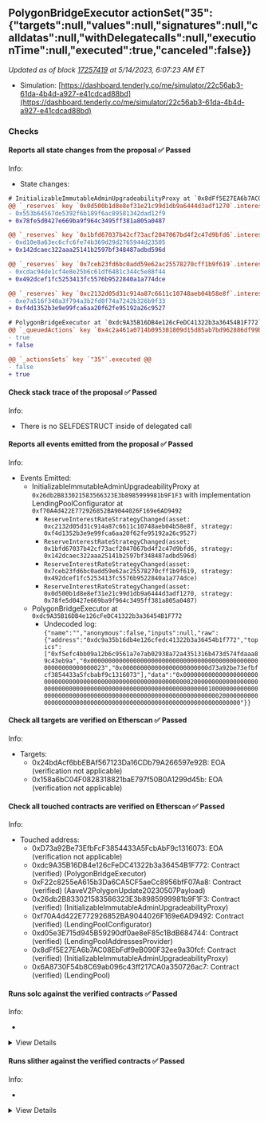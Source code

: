 ## PolygonBridgeExecutor actionSet("35": {"targets":null,"values":null,"signatures":null,"calldatas":null,"withDelegatecalls":null,"executionTime":null,"executed":true,"canceled":false})

_Updated as of block [17257419](https://etherscan.io/block/17257419) at 5/14/2023, 6:07:23 AM ET_

- Simulation: [https://dashboard.tenderly.co/me/simulator/22c56ab3-61da-4b4d-a927-e41cdcad88bd](https://dashboard.tenderly.co/me/simulator/22c56ab3-61da-4b4d-a927-e41cdcad88bd)

### Checks

#### Reports all state changes from the proposal ✅ Passed

Info:

- State changes:

```diff
# InitializableImmutableAdminUpgradeabilityProxy at `0x8dFf5E27EA6b7AC08EbFdf9eB090F32ee9a30fcf` with implementation LendingPool at `0x6A8730F54b8C69ab096c43ff217CA0a350726ac7`
@@ `_reserves` key `0x0d500b1d8e8ef31e21c99d1db9a6444d3adf1270`.interestRateStrategyAddress @@
- 0x553b64567de5392f6b189f6ac89581342dad12f9
+ 0x78fe5d0427e669ba9f964c3495ff381a805a0487

@@ `_reserves` key `0x1bfd67037b42cf73acf2047067bd4f2c47d9bfd6`.interestRateStrategyAddress @@
- 0xd10e8a63ec6cfc6fe74b369d29d2765944d23505
+ 0x142dcaec322aaa25141b2597bf348487adbd596d

@@ `_reserves` key `0x7ceb23fd6bc0add59e62ac25578270cff1b9f619`.interestRateStrategyAddress @@
- 0xcdac94de1cf4e8e25b6c61df6481c344c5e88f44
+ 0x492dcef1fc5253413fc5576b9522840a1a774dce

@@ `_reserves` key `0xc2132d05d31c914a87c6611c10748aeb04b58e8f`.interestRateStrategyAddress @@
- 0xe7a516f340a3f794a3b2fd0f74a7242b326b9f33
+ 0xf4d1352b3e9e99fca6aa20f62fe95192a26c9527

```

```diff
# PolygonBridgeExecutor at `0xdc9A35B16DB4e126cFeDC41322b3a36454B1F772`
@@ `_queuedActions` key `0x4c2a461a0714b095381809d15d85ab7bd962886df99b5e632baf97aa05a1ac0a` @@
- true
+ false

@@ `_actionsSets` key `"35"`.executed @@
- false
+ true

```

#### Check stack trace of the proposal ✅ Passed

Info:

- There is no SELFDESTRUCT inside of delegated call

#### Reports all events emitted from the proposal ✅ Passed

Info:

- Events Emitted:
  - InitializableImmutableAdminUpgradeabilityProxy at `0x26db2B833021583566323E3b8985999981b9F1F3` with implementation LendingPoolConfigurator at `0xf70A4d422E772926852BA9044026F169e6AD9492`
    - `ReserveInterestRateStrategyChanged(asset: 0xc2132d05d31c914a87c6611c10748aeb04b58e8f, strategy: 0xf4d1352b3e9e99fca6aa20f62fe95192a26c9527)`
    - `ReserveInterestRateStrategyChanged(asset: 0x1bfd67037b42cf73acf2047067bd4f2c47d9bfd6, strategy: 0x142dcaec322aaa25141b2597bf348487adbd596d)`
    - `ReserveInterestRateStrategyChanged(asset: 0x7ceb23fd6bc0add59e62ac25578270cff1b9f619, strategy: 0x492dcef1fc5253413fc5576b9522840a1a774dce)`
    - `ReserveInterestRateStrategyChanged(asset: 0x0d500b1d8e8ef31e21c99d1db9a6444d3adf1270, strategy: 0x78fe5d0427e669ba9f964c3495ff381a805a0487)`
  - PolygonBridgeExecutor at `0xdc9A35B16DB4e126cFeDC41322b3a36454B1F772`
    - Undecoded log: `{"name":"","anonymous":false,"inputs":null,"raw":{"address":"0xdc9a35b16db4e126cfedc41322b3a36454b1f772","topics":["0xf5efc4bb09a12b6c9561a7e7ab02938a72a4351316b473d574fdaaa89c43eb9a","0x0000000000000000000000000000000000000000000000000000000000000023","0x000000000000000000000000d73a92be73efbfcf3854433a5fcbabf9c1316073"],"data":"0x0000000000000000000000000000000000000000000000000000000000000020000000000000000000000000000000000000000000000000000000000000000100000000000000000000000000000000000000000000000000000000000000200000000000000000000000000000000000000000000000000000000000000000"}}`

#### Check all targets are verified on Etherscan ✅ Passed

Info:

- Targets:
  - 0x24bdAcf6bbEBAf567123Da16CDb79A266597e92B: EOA (verification not applicable)
  - 0x158a6bC04F0828318821baE797f50B0A1299d45b: EOA (verification not applicable)

#### Check all touched contracts are verified on Etherscan ✅ Passed

Info:

- Touched address:
  - 0xD73a92Be73EfbFcF3854433A5FcbAbF9c1316073: EOA (verification not applicable)
  - 0xdc9A35B16DB4e126cFeDC41322b3a36454B1F772: Contract (verified) (PolygonBridgeExecutor)
  - 0xF22c8255eA615b3Da6CA5CF5aeCc8956bfF07Aa8: Contract (verified) (AaveV2PolygonUpdate20230507Payload)
  - 0x26db2B833021583566323E3b8985999981b9F1F3: Contract (verified) (InitializableImmutableAdminUpgradeabilityProxy)
  - 0xf70A4d422E772926852BA9044026F169e6AD9492: Contract (verified) (LendingPoolConfigurator)
  - 0xd05e3E715d945B59290df0ae8eF85c1BdB684744: Contract (verified) (LendingPoolAddressesProvider)
  - 0x8dFf5E27EA6b7AC08EbFdf9eB090F32ee9a30fcf: Contract (verified) (InitializableImmutableAdminUpgradeabilityProxy)
  - 0x6A8730F54b8C69ab096c43ff217CA0a350726ac7: Contract (verified) (LendingPool)

#### Runs solc against the verified contracts ✅ Passed

Info:

-

<details>
<summary>View Details</summary>
<details>
<summary>View warnings for InitializableImmutableAdminUpgradeabilityProxy at `0x26db2B833021583566323E3b8985999981b9F1F3` with implementation LendingPoolConfigurator at `0xf70A4d422E772926852BA9044026F169e6AD9492`</summary>

```
INFO:CryticCompile:Source code not available, try to fetch the bytecode only
```

</details>

<details>
<summary>View warnings for LendingPool at `0x6A8730F54b8C69ab096c43ff217CA0a350726ac7`</summary>

```
INFO:CryticCompile:Source code not available, try to fetch the bytecode only
```

</details>

<details>
<summary>View warnings for InitializableImmutableAdminUpgradeabilityProxy at `0x8dFf5E27EA6b7AC08EbFdf9eB090F32ee9a30fcf` with implementation LendingPool at `0x6A8730F54b8C69ab096c43ff217CA0a350726ac7`</summary>

```
INFO:CryticCompile:Source code not available, try to fetch the bytecode only
```

</details>

<details>
<summary>View warnings for LendingPoolAddressesProvider at `0xd05e3E715d945B59290df0ae8eF85c1BdB684744`</summary>

```
INFO:CryticCompile:Source code not available, try to fetch the bytecode only
```

</details>

<details>
<summary>View warnings for PolygonBridgeExecutor at `0xdc9A35B16DB4e126cFeDC41322b3a36454B1F772`</summary>

```
INFO:CryticCompile:Source code not available, try to fetch the bytecode only
```

</details>

<details>
<summary>View warnings for LendingPoolConfigurator at `0xf70A4d422E772926852BA9044026F169e6AD9492`</summary>

```
INFO:CryticCompile:Source code not available, try to fetch the bytecode only
```

</details>

</details>

#### Runs slither against the verified contracts ✅ Passed

Info:

-

<details>
<summary>View Details</summary>

<details>
<summary>Slither report for InitializableImmutableAdminUpgradeabilityProxy at `0x26db2B833021583566323E3b8985999981b9F1F3` with implementation LendingPoolConfigurator at `0xf70A4d422E772926852BA9044026F169e6AD9492`</summary>

```
Source code not available, try to fetch the bytecode only
Traceback (most recent call last):
  File "/home/runner/.local/lib/python3.10/site-packages/slither/__main__.py", line 837, in main_impl
    ) = process_all(filename, args, detector_classes, printer_classes)
  File "/home/runner/.local/lib/python3.10/site-packages/slither/__main__.py", line 101, in process_all
    ) = process_single(compilation, args, detector_classes, printer_classes)
  File "/home/runner/.local/lib/python3.10/site-packages/slither/__main__.py", line 79, in process_single
    slither = Slither(target, ast_format=ast, **vars(args))
  File "/home/runner/.local/lib/python3.10/site-packages/slither/slither.py", line 114, in __init__
    parser.parse_top_level_from_loaded_json(ast, path)
  File "/home/runner/.local/lib/python3.10/site-packages/slither/solc_parsing/slither_compilation_unit_solc.py", line 205, in parse_top_level_from_loaded_json
    if data_loaded[self.get_key()] == "root":
KeyError: 'name'
ERROR:root:Error in 0x26db2B833021583566323E3b8985999981b9F1F3
ERROR:root:Traceback (most recent call last):
  File "/home/runner/.local/lib/python3.10/site-packages/slither/__main__.py", line 837, in main_impl
    ) = process_all(filename, args, detector_classes, printer_classes)
  File "/home/runner/.local/lib/python3.10/site-packages/slither/__main__.py", line 101, in process_all
    ) = process_single(compilation, args, detector_classes, printer_classes)
  File "/home/runner/.local/lib/python3.10/site-packages/slither/__main__.py", line 79, in process_single
    slither = Slither(target, ast_format=ast, **vars(args))
  File "/home/runner/.local/lib/python3.10/site-packages/slither/slither.py", line 114, in __init__
    parser.parse_top_level_from_loaded_json(ast, path)
  File "/home/runner/.local/lib/python3.10/site-packages/slither/solc_parsing/slither_compilation_unit_solc.py", line 205, in parse_top_level_from_loaded_json
    if data_loaded[self.get_key()] == "root":
KeyError: 'name'

```

</details>

<details>
<summary>Slither report for LendingPool at `0x6A8730F54b8C69ab096c43ff217CA0a350726ac7`</summary>

```
Source code not available, try to fetch the bytecode only
Traceback (most recent call last):
  File "/home/runner/.local/lib/python3.10/site-packages/slither/__main__.py", line 837, in main_impl
    ) = process_all(filename, args, detector_classes, printer_classes)
  File "/home/runner/.local/lib/python3.10/site-packages/slither/__main__.py", line 101, in process_all
    ) = process_single(compilation, args, detector_classes, printer_classes)
  File "/home/runner/.local/lib/python3.10/site-packages/slither/__main__.py", line 79, in process_single
    slither = Slither(target, ast_format=ast, **vars(args))
  File "/home/runner/.local/lib/python3.10/site-packages/slither/slither.py", line 114, in __init__
    parser.parse_top_level_from_loaded_json(ast, path)
  File "/home/runner/.local/lib/python3.10/site-packages/slither/solc_parsing/slither_compilation_unit_solc.py", line 205, in parse_top_level_from_loaded_json
    if data_loaded[self.get_key()] == "root":
KeyError: 'name'
ERROR:root:Error in 0x6A8730F54b8C69ab096c43ff217CA0a350726ac7
ERROR:root:Traceback (most recent call last):
  File "/home/runner/.local/lib/python3.10/site-packages/slither/__main__.py", line 837, in main_impl
    ) = process_all(filename, args, detector_classes, printer_classes)
  File "/home/runner/.local/lib/python3.10/site-packages/slither/__main__.py", line 101, in process_all
    ) = process_single(compilation, args, detector_classes, printer_classes)
  File "/home/runner/.local/lib/python3.10/site-packages/slither/__main__.py", line 79, in process_single
    slither = Slither(target, ast_format=ast, **vars(args))
  File "/home/runner/.local/lib/python3.10/site-packages/slither/slither.py", line 114, in __init__
    parser.parse_top_level_from_loaded_json(ast, path)
  File "/home/runner/.local/lib/python3.10/site-packages/slither/solc_parsing/slither_compilation_unit_solc.py", line 205, in parse_top_level_from_loaded_json
    if data_loaded[self.get_key()] == "root":
KeyError: 'name'

```

</details>

<details>
<summary>Slither report for InitializableImmutableAdminUpgradeabilityProxy at `0x8dFf5E27EA6b7AC08EbFdf9eB090F32ee9a30fcf` with implementation LendingPool at `0x6A8730F54b8C69ab096c43ff217CA0a350726ac7`</summary>

```
Source code not available, try to fetch the bytecode only
Traceback (most recent call last):
  File "/home/runner/.local/lib/python3.10/site-packages/slither/__main__.py", line 837, in main_impl
    ) = process_all(filename, args, detector_classes, printer_classes)
  File "/home/runner/.local/lib/python3.10/site-packages/slither/__main__.py", line 101, in process_all
    ) = process_single(compilation, args, detector_classes, printer_classes)
  File "/home/runner/.local/lib/python3.10/site-packages/slither/__main__.py", line 79, in process_single
    slither = Slither(target, ast_format=ast, **vars(args))
  File "/home/runner/.local/lib/python3.10/site-packages/slither/slither.py", line 114, in __init__
    parser.parse_top_level_from_loaded_json(ast, path)
  File "/home/runner/.local/lib/python3.10/site-packages/slither/solc_parsing/slither_compilation_unit_solc.py", line 205, in parse_top_level_from_loaded_json
    if data_loaded[self.get_key()] == "root":
KeyError: 'name'
ERROR:root:Error in 0x8dFf5E27EA6b7AC08EbFdf9eB090F32ee9a30fcf
ERROR:root:Traceback (most recent call last):
  File "/home/runner/.local/lib/python3.10/site-packages/slither/__main__.py", line 837, in main_impl
    ) = process_all(filename, args, detector_classes, printer_classes)
  File "/home/runner/.local/lib/python3.10/site-packages/slither/__main__.py", line 101, in process_all
    ) = process_single(compilation, args, detector_classes, printer_classes)
  File "/home/runner/.local/lib/python3.10/site-packages/slither/__main__.py", line 79, in process_single
    slither = Slither(target, ast_format=ast, **vars(args))
  File "/home/runner/.local/lib/python3.10/site-packages/slither/slither.py", line 114, in __init__
    parser.parse_top_level_from_loaded_json(ast, path)
  File "/home/runner/.local/lib/python3.10/site-packages/slither/solc_parsing/slither_compilation_unit_solc.py", line 205, in parse_top_level_from_loaded_json
    if data_loaded[self.get_key()] == "root":
KeyError: 'name'

```

</details>

<details>
<summary>Slither report for LendingPoolAddressesProvider at `0xd05e3E715d945B59290df0ae8eF85c1BdB684744`</summary>

```
Source code not available, try to fetch the bytecode only
Traceback (most recent call last):
  File "/home/runner/.local/lib/python3.10/site-packages/slither/__main__.py", line 837, in main_impl
    ) = process_all(filename, args, detector_classes, printer_classes)
  File "/home/runner/.local/lib/python3.10/site-packages/slither/__main__.py", line 101, in process_all
    ) = process_single(compilation, args, detector_classes, printer_classes)
  File "/home/runner/.local/lib/python3.10/site-packages/slither/__main__.py", line 79, in process_single
    slither = Slither(target, ast_format=ast, **vars(args))
  File "/home/runner/.local/lib/python3.10/site-packages/slither/slither.py", line 114, in __init__
    parser.parse_top_level_from_loaded_json(ast, path)
  File "/home/runner/.local/lib/python3.10/site-packages/slither/solc_parsing/slither_compilation_unit_solc.py", line 205, in parse_top_level_from_loaded_json
    if data_loaded[self.get_key()] == "root":
KeyError: 'name'
ERROR:root:Error in 0xd05e3E715d945B59290df0ae8eF85c1BdB684744
ERROR:root:Traceback (most recent call last):
  File "/home/runner/.local/lib/python3.10/site-packages/slither/__main__.py", line 837, in main_impl
    ) = process_all(filename, args, detector_classes, printer_classes)
  File "/home/runner/.local/lib/python3.10/site-packages/slither/__main__.py", line 101, in process_all
    ) = process_single(compilation, args, detector_classes, printer_classes)
  File "/home/runner/.local/lib/python3.10/site-packages/slither/__main__.py", line 79, in process_single
    slither = Slither(target, ast_format=ast, **vars(args))
  File "/home/runner/.local/lib/python3.10/site-packages/slither/slither.py", line 114, in __init__
    parser.parse_top_level_from_loaded_json(ast, path)
  File "/home/runner/.local/lib/python3.10/site-packages/slither/solc_parsing/slither_compilation_unit_solc.py", line 205, in parse_top_level_from_loaded_json
    if data_loaded[self.get_key()] == "root":
KeyError: 'name'

```

</details>

<details>
<summary>Slither report for PolygonBridgeExecutor at `0xdc9A35B16DB4e126cFeDC41322b3a36454B1F772`</summary>

```
Source code not available, try to fetch the bytecode only
Traceback (most recent call last):
  File "/home/runner/.local/lib/python3.10/site-packages/slither/__main__.py", line 837, in main_impl
    ) = process_all(filename, args, detector_classes, printer_classes)
  File "/home/runner/.local/lib/python3.10/site-packages/slither/__main__.py", line 101, in process_all
    ) = process_single(compilation, args, detector_classes, printer_classes)
  File "/home/runner/.local/lib/python3.10/site-packages/slither/__main__.py", line 79, in process_single
    slither = Slither(target, ast_format=ast, **vars(args))
  File "/home/runner/.local/lib/python3.10/site-packages/slither/slither.py", line 114, in __init__
    parser.parse_top_level_from_loaded_json(ast, path)
  File "/home/runner/.local/lib/python3.10/site-packages/slither/solc_parsing/slither_compilation_unit_solc.py", line 205, in parse_top_level_from_loaded_json
    if data_loaded[self.get_key()] == "root":
KeyError: 'name'
ERROR:root:Error in 0xdc9A35B16DB4e126cFeDC41322b3a36454B1F772
ERROR:root:Traceback (most recent call last):
  File "/home/runner/.local/lib/python3.10/site-packages/slither/__main__.py", line 837, in main_impl
    ) = process_all(filename, args, detector_classes, printer_classes)
  File "/home/runner/.local/lib/python3.10/site-packages/slither/__main__.py", line 101, in process_all
    ) = process_single(compilation, args, detector_classes, printer_classes)
  File "/home/runner/.local/lib/python3.10/site-packages/slither/__main__.py", line 79, in process_single
    slither = Slither(target, ast_format=ast, **vars(args))
  File "/home/runner/.local/lib/python3.10/site-packages/slither/slither.py", line 114, in __init__
    parser.parse_top_level_from_loaded_json(ast, path)
  File "/home/runner/.local/lib/python3.10/site-packages/slither/solc_parsing/slither_compilation_unit_solc.py", line 205, in parse_top_level_from_loaded_json
    if data_loaded[self.get_key()] == "root":
KeyError: 'name'

```

</details>

<details>
<summary>Slither report for AaveV2PolygonUpdate20230507Payload at `0xF22c8255eA615b3Da6CA5CF5aeCc8956bfF07Aa8`</summary>

```
INFO:Detectors:
DefaultReserveInterestRateStrategy.calculateInterestRates(address,uint256,uint256,uint256,uint256,uint256).vars (@aave/protocol-v2/contracts/protocol/lendingpool/DefaultReserveInterestRateStrategy.sol#134) is a local variable never initialized
Reference: https://github.com/crytic/slither/wiki/Detector-Documentation#uninitialized-local-variables
INFO:Detectors:
DefaultReserveInterestRateStrategy.constructor(ILendingPoolAddressesProvider,uint256,uint256,uint256,uint256,uint256,uint256).baseVariableBorrowRate (@aave/protocol-v2/contracts/protocol/lendingpool/DefaultReserveInterestRateStrategy.sol#59) shadows:
	- DefaultReserveInterestRateStrategy.baseVariableBorrowRate() (@aave/protocol-v2/contracts/protocol/lendingpool/DefaultReserveInterestRateStrategy.sol#91-93) (function)
	- IReserveInterestRateStrategy.baseVariableBorrowRate() (@aave/protocol-v2/contracts/interfaces/IReserveInterestRateStrategy.sol#10) (function)
DefaultReserveInterestRateStrategy.constructor(ILendingPoolAddressesProvider,uint256,uint256,uint256,uint256,uint256,uint256).variableRateSlope1 (@aave/protocol-v2/contracts/protocol/lendingpool/DefaultReserveInterestRateStrategy.sol#60) shadows:
	- DefaultReserveInterestRateStrategy.variableRateSlope1() (@aave/protocol-v2/contracts/protocol/lendingpool/DefaultReserveInterestRateStrategy.sol#75-77) (function)
DefaultReserveInterestRateStrategy.constructor(ILendingPoolAddressesProvider,uint256,uint256,uint256,uint256,uint256,uint256).variableRateSlope2 (@aave/protocol-v2/contracts/protocol/lendingpool/DefaultReserveInterestRateStrategy.sol#61) shadows:
	- DefaultReserveInterestRateStrategy.variableRateSlope2() (@aave/protocol-v2/contracts/protocol/lendingpool/DefaultReserveInterestRateStrategy.sol#79-81) (function)
DefaultReserveInterestRateStrategy.constructor(ILendingPoolAddressesProvider,uint256,uint256,uint256,uint256,uint256,uint256).stableRateSlope1 (@aave/protocol-v2/contracts/protocol/lendingpool/DefaultReserveInterestRateStrategy.sol#62) shadows:
	- DefaultReserveInterestRateStrategy.stableRateSlope1() (@aave/protocol-v2/contracts/protocol/lendingpool/DefaultReserveInterestRateStrategy.sol#83-85) (function)
DefaultReserveInterestRateStrategy.constructor(ILendingPoolAddressesProvider,uint256,uint256,uint256,uint256,uint256,uint256).stableRateSlope2 (@aave/protocol-v2/contracts/protocol/lendingpool/DefaultReserveInterestRateStrategy.sol#63) shadows:
	- DefaultReserveInterestRateStrategy.stableRateSlope2() (@aave/protocol-v2/contracts/protocol/lendingpool/DefaultReserveInterestRateStrategy.sol#87-89) (function)
Reference: https://github.com/crytic/slither/wiki/Detector-Documentation#local-variable-shadowing
INFO:Detectors:
PercentageMath.percentDiv(uint256,uint256) (@aave/protocol-v2/contracts/protocol/libraries/math/PercentageMath.sol#43-53) is never used and should be removed
SafeMath.div(uint256,uint256) (@aave/protocol-v2/contracts/dependencies/openzeppelin/contracts/SafeMath.sol#101-103) is never used and should be removed
SafeMath.div(uint256,uint256,string) (@aave/protocol-v2/contracts/dependencies/openzeppelin/contracts/SafeMath.sol#116-127) is never used and should be removed
SafeMath.mod(uint256,uint256) (@aave/protocol-v2/contracts/dependencies/openzeppelin/contracts/SafeMath.sol#140-142) is never used and should be removed
SafeMath.mod(uint256,uint256,string) (@aave/protocol-v2/contracts/dependencies/openzeppelin/contracts/SafeMath.sol#155-162) is never used and should be removed
SafeMath.mul(uint256,uint256) (@aave/protocol-v2/contracts/dependencies/openzeppelin/contracts/SafeMath.sol#76-88) is never used and should be removed
WadRayMath.halfRay() (@aave/protocol-v2/contracts/protocol/libraries/math/WadRayMath.sol#39-41) is never used and should be removed
WadRayMath.halfWad() (@aave/protocol-v2/contracts/protocol/libraries/math/WadRayMath.sol#46-48) is never used and should be removed
WadRayMath.rayToWad(uint256) (@aave/protocol-v2/contracts/protocol/libraries/math/WadRayMath.sol#117-123) is never used and should be removed
WadRayMath.wad() (@aave/protocol-v2/contracts/protocol/libraries/math/WadRayMath.sol#32-34) is never used and should be removed
WadRayMath.wadDiv(uint256,uint256) (@aave/protocol-v2/contracts/protocol/libraries/math/WadRayMath.sol#72-79) is never used and should be removed
WadRayMath.wadMul(uint256,uint256) (@aave/protocol-v2/contracts/protocol/libraries/math/WadRayMath.sol#56-64) is never used and should be removed
Reference: https://github.com/crytic/slither/wiki/Detector-Documentation#dead-code
INFO:Detectors:
Variable DefaultReserveInterestRateStrategy.OPTIMAL_UTILIZATION_RATE (@aave/protocol-v2/contracts/protocol/lendingpool/DefaultReserveInterestRateStrategy.sol#29) is not in mixedCase
Variable DefaultReserveInterestRateStrategy.EXCESS_UTILIZATION_RATE (@aave/protocol-v2/contracts/protocol/lendingpool/DefaultReserveInterestRateStrategy.sol#37) is not in mixedCase
Variable DefaultReserveInterestRateStrategy._baseVariableBorrowRate (@aave/protocol-v2/contracts/protocol/lendingpool/DefaultReserveInterestRateStrategy.sol#42) is not in mixedCase
Variable DefaultReserveInterestRateStrategy._variableRateSlope1 (@aave/protocol-v2/contracts/protocol/lendingpool/DefaultReserveInterestRateStrategy.sol#45) is not in mixedCase
Variable DefaultReserveInterestRateStrategy._variableRateSlope2 (@aave/protocol-v2/contracts/protocol/lendingpool/DefaultReserveInterestRateStrategy.sol#48) is not in mixedCase
Variable DefaultReserveInterestRateStrategy._stableRateSlope1 (@aave/protocol-v2/contracts/protocol/lendingpool/DefaultReserveInterestRateStrategy.sol#51) is not in mixedCase
Variable DefaultReserveInterestRateStrategy._stableRateSlope2 (@aave/protocol-v2/contracts/protocol/lendingpool/DefaultReserveInterestRateStrategy.sol#54) is not in mixedCase
Constant WadRayMath.halfWAD (@aave/protocol-v2/contracts/protocol/libraries/math/WadRayMath.sol#14) is not in UPPER_CASE_WITH_UNDERSCORES
Constant WadRayMath.halfRAY (@aave/protocol-v2/contracts/protocol/libraries/math/WadRayMath.sol#17) is not in UPPER_CASE_WITH_UNDERSCORES
Reference: https://github.com/crytic/slither/wiki/Detector-Documentation#conformance-to-solidity-naming-conventions
INFO:Detectors:
Variable DefaultReserveInterestRateStrategy._stableRateSlope1 (@aave/protocol-v2/contracts/protocol/lendingpool/DefaultReserveInterestRateStrategy.sol#51) is too similar to DefaultReserveInterestRateStrategy._stableRateSlope2 (@aave/protocol-v2/contracts/protocol/lendingpool/DefaultReserveInterestRateStrategy.sol#54)
Variable DefaultReserveInterestRateStrategy._variableRateSlope1 (@aave/protocol-v2/contracts/protocol/lendingpool/DefaultReserveInterestRateStrategy.sol#45) is too similar to DefaultReserveInterestRateStrategy._variableRateSlope2 (@aave/protocol-v2/contracts/protocol/lendingpool/DefaultReserveInterestRateStrategy.sol#48)
Variable DefaultReserveInterestRateStrategy.constructor(ILendingPoolAddressesProvider,uint256,uint256,uint256,uint256,uint256,uint256).stableRateSlope1 (@aave/protocol-v2/contracts/protocol/lendingpool/DefaultReserveInterestRateStrategy.sol#62) is too similar to DefaultReserveInterestRateStrategy.constructor(ILendingPoolAddressesProvider,uint256,uint256,uint256,uint256,uint256,uint256).stableRateSlope2 (@aave/protocol-v2/contracts/protocol/lendingpool/DefaultReserveInterestRateStrategy.sol#63)
Variable DefaultReserveInterestRateStrategy.constructor(ILendingPoolAddressesProvider,uint256,uint256,uint256,uint256,uint256,uint256).variableRateSlope1 (@aave/protocol-v2/contracts/protocol/lendingpool/DefaultReserveInterestRateStrategy.sol#60) is too similar to DefaultReserveInterestRateStrategy.constructor(ILendingPoolAddressesProvider,uint256,uint256,uint256,uint256,uint256,uint256).variableRateSlope2 (@aave/protocol-v2/contracts/protocol/lendingpool/DefaultReserveInterestRateStrategy.sol#61)
Variable Errors.LP_INCONSISTENT_FLASHLOAN_PARAMS (@aave/protocol-v2/contracts/protocol/libraries/helpers/Errors.sol#55) is too similar to Errors.VL_INCONSISTENT_FLASHLOAN_PARAMS (@aave/protocol-v2/contracts/protocol/libraries/helpers/Errors.sol#100)
Reference: https://github.com/crytic/slither/wiki/Detector-Documentation#variable-names-too-similar
INFO:Slither:0xF22c8255eA615b3Da6CA5CF5aeCc8956bfF07Aa8 analyzed (8 contracts with 79 detectors), 32 result(s) found
```

</details>

<details>
<summary>Slither report for LendingPoolConfigurator at `0xf70A4d422E772926852BA9044026F169e6AD9492`</summary>

```
Source code not available, try to fetch the bytecode only
Traceback (most recent call last):
  File "/home/runner/.local/lib/python3.10/site-packages/slither/__main__.py", line 837, in main_impl
    ) = process_all(filename, args, detector_classes, printer_classes)
  File "/home/runner/.local/lib/python3.10/site-packages/slither/__main__.py", line 101, in process_all
    ) = process_single(compilation, args, detector_classes, printer_classes)
  File "/home/runner/.local/lib/python3.10/site-packages/slither/__main__.py", line 79, in process_single
    slither = Slither(target, ast_format=ast, **vars(args))
  File "/home/runner/.local/lib/python3.10/site-packages/slither/slither.py", line 114, in __init__
    parser.parse_top_level_from_loaded_json(ast, path)
  File "/home/runner/.local/lib/python3.10/site-packages/slither/solc_parsing/slither_compilation_unit_solc.py", line 205, in parse_top_level_from_loaded_json
    if data_loaded[self.get_key()] == "root":
KeyError: 'name'
ERROR:root:Error in 0xf70A4d422E772926852BA9044026F169e6AD9492
ERROR:root:Traceback (most recent call last):
  File "/home/runner/.local/lib/python3.10/site-packages/slither/__main__.py", line 837, in main_impl
    ) = process_all(filename, args, detector_classes, printer_classes)
  File "/home/runner/.local/lib/python3.10/site-packages/slither/__main__.py", line 101, in process_all
    ) = process_single(compilation, args, detector_classes, printer_classes)
  File "/home/runner/.local/lib/python3.10/site-packages/slither/__main__.py", line 79, in process_single
    slither = Slither(target, ast_format=ast, **vars(args))
  File "/home/runner/.local/lib/python3.10/site-packages/slither/slither.py", line 114, in __init__
    parser.parse_top_level_from_loaded_json(ast, path)
  File "/home/runner/.local/lib/python3.10/site-packages/slither/solc_parsing/slither_compilation_unit_solc.py", line 205, in parse_top_level_from_loaded_json
    if data_loaded[self.get_key()] == "root":
KeyError: 'name'

```

</details>

</details>

